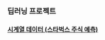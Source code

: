 ### 딥러닝 프로젝트
#### <a href="https://github.com/SOYOUNGdev/project_deep_learning/wiki/Time-Series-Project-(Starbucks-%EC%A3%BC%EA%B0%80-%EC%98%88%EC%B8%A1)"> 시계열 데이터 (스타벅스 주식 예측) </a>
